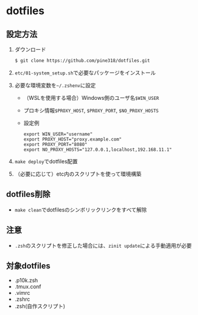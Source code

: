 # dotfiles

## 設定方法

1. ダウンロード

   ```sh
   $ git clone https://github.com/pine318/dotfiles.git
   ```

2. `etc/01-system_setup.sh`で必要なパッケージをインストール
3. 必要な環境変数を`~/.zshenv`に設定
   - （WSLを使用する場合）Windows側のユーザ名`$WIN_USER`
   - プロキシ情報`$PROXY_HOST`, `$PROXY_PORT`, `$NO_PROXY_HOSTS`
   - 設定例

     ```shell
     export WIN_USER="username"
     export PROXY_HOST="proxy.example.com"
     export PROXY_PORT="8080"
     export NO_PROXY_HOSTS="127.0.0.1,localhost,192.168.11.1"
     ```

4. `make deploy`でdotfiles配置
5. （必要に応じて）etc内のスクリプトを使って環境構築

## dotfiles削除

- `make clean`でdotfilesのシンボリックリンクをすべて解除

## 注意

- `.zsh`のスクリプトを修正した場合には、`zinit update`による手動適用が必要

## 対象dotfiles

- .p10k.zsh
- .tmux.conf
- .vimrc
- .zshrc
- .zsh(自作スクリプト)
